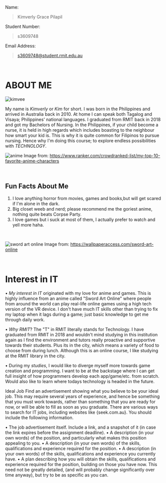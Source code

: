 Name:
>Kimverly Grace Pilapil

Student Number:
>s3609748

Email Address:
>s3609748@student.rmit.edu.au

<br/>


# ABOUT ME

![kimvee](https://user-images.githubusercontent.com/62003066/77240397-7334d780-6c39-11ea-9b61-fd48cd3eb4d1.jpg)


My name is *Kimverly* or *Kim* for short.
I was born in the Philippines and arrived in Australia back in 2010.
At home I can speak both Tagalog and Visaya; Philippines' national languages.
I graduated from RMIT back in 2018 and got my Bachelors of Nursing.
In the Philippines, if your child become a nurse, it is held in high regards
which includes boasting to the neighbour how smart your kid is.
This is why it is quite common for Filipinos to pursue nursing.
Hence why I'm doing this course; to explore endless possibilities with *TECHNOLOGY*.


![anime](https://user-images.githubusercontent.com/62003066/77240764-ba24cc00-6c3d-11ea-89a8-799bd9d8332b.jpg)
Image from: https://www.ranker.com/crowdranked-list/my-top-10-favorite-anime-characters


<br/>

## Fun Facts About Me
1. I love anything horror from movies, games and books,but will get scared if I'm alone in the dark.
2. Big closet weeb and nerd; please recommend me the goriest anime, nothing quite beats Corpse Party.
3. I love games but i suck at most of them, I actually prefer to watch and yell more haha.
<br/>



![sword art online](https://user-images.githubusercontent.com/62003066/77242796-9cb02c00-6c56-11ea-9161-b2f1da599aa8.jpg)
Image from: https://wallpaperaccess.com/sword-art-online

<br/>

# Interest in IT 
• *My interest in IT* originated with my love for anime and games. This is highly influence from an anime called "Sword Art Online" where people from around the world can play real-life online games using a high tech version of the VR device. I don't have much IT skills other than trying to fix my laptop when it lags during a game; just basic knowledge to get me through daily work. 

• *Why RMIT*? The "T" in RMIT literally stands for Technology. I have graduated from RMIT in 2018 and wouldn't mind studying in this
institution again as I find the environment and tutors really proactive and supportive towards their students. Plus its in the city, which means a variety of food to choose from during lunch. Although this is an online course, I like studying at the RMIT library in the city.

• During my *studies*, I would like to diverge myself more towards game creation and programming. I want to be at the backstage where I can get full insight of how programmers develop each app/game/etc. from scratch. Would also like to learn where todays technology is headed in the future.



Ideal Job 
Find an advertisement showing what you believe to be your ideal job. This may require several years of experience, and hence be something that you must work towards, rather than something that you are ready for now, or will be able to fill as soon as you graduate. 
 There are various ways to search for IT jobs, including websites like {seek.com.au}. You should include the following information. 
 
• The job advertisement itself. Include a link, and a snapshot of it (in case the link expires before the assignment deadline). • A description (in your own words) of the position, and particularly what makes this position appealing to you. • A description (in your own words) of the skills, qualifications and experience required for the position. • A description (in your own words) of the skills, qualifications and experience you currently have. • A plan describing how you will obtain the skills, qualifications and experience required for the position, building on those you have now. This need not be greatly detailed, (and will probably change significantly over time anyway), but try to be as specific as you can. 











